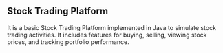 ## Stock Trading Platform
It is a basic Stock Trading Platform implemented in Java to simulate stock trading activities. It includes features for buying, selling, viewing stock prices, and tracking portfolio performance.
